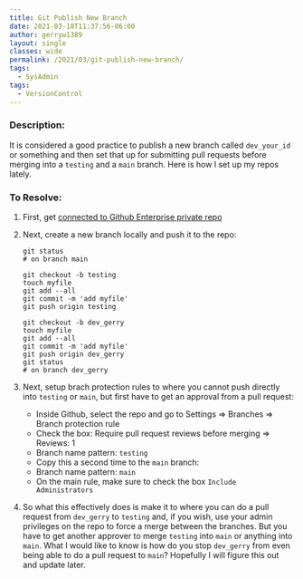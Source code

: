 ```yaml
---
title: Git Publish New Branch
date: 2021-03-18T11:37:56-06:00
author: gerryw1389
layout: single
classes: wide
permalink: /2021/03/git-publish-new-branch/
tags:
  - SysAdmin
tags:
  - VersionControl
---
```

<!--more-->

### Description:

It is considered a good practice to publish a new branch called `dev_your_id` or something and then set that up for submitting pull requests before merging into a `testing` and a `main` branch. Here is how I set up my repos lately.

### To Resolve:

1. First, get [connected to Github Enterprise private repo](https://automationadmin.com/2018/02/connect-to-github-private-repo/)

2. Next, create a new branch locally and push it to the repo:

   ```shell
   git status
   # on branch main
   
   git checkout -b testing
   touch myfile
   git add --all
   git commit -m 'add myfile'
   git push origin testing
   
   git checkout -b dev_gerry
   touch myfile
   git add --all
   git commit -m 'add myfile'
   git push origin dev_gerry
   git status
   # on branch dev_gerry
   ```

3. Next, setup brach protection rules to where you cannot push directly into `testing` or `main`, but first have to get an approval from a pull request:

   - Inside Github, select the repo and go to Settings => Branches => Branch protection rule
   - Check the box: Require pull request reviews before merging => Reviews: 1
   - Branch name pattern: `testing`
   - Copy this a second time to the `main` branch:
   - Branch name pattern: `main`
   - On the main rule, make sure to check the box `Include Administrators`

4. So what this effectively does is make it to where you can do a pull request from `dev_gerry` to `testing` and, if you wish, use your admin privileges on the repo to force a merge between the branches. But you have to get another approver to merge `testing` into `main` or anything into `main`. What I would like to know is how do you stop `dev_gerry` from even being able to do a pull request to `main`? Hopefully I will figure this out and update later.
